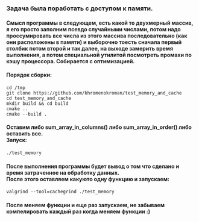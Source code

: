### Задача была поработать c доступом к памяти.

#### Смысл программы в следующем, есть какой то двухмерный массив, я его просто заполним псевдо случайными числами, потом надо проссумировать все числа из этого массива последовательно (как они расположены в памяти) и выборочно тоесть сначала первый столбик потом второй и так далее, на выходе замерить время выполнения, а потом специальной утилитой посмотреть промахи по кэшу процессора. Собирается с оптимизацией.

#### Порядок сборки:

```
cd /tmp
git clone https://github.com/khromenokroman/test_memory_and_cache
cd test_memory_and_cache
mkdir build && cd build
cmake ..
cmake --build .
```

#### Оставим либо sum_array_in_columns() либо sum_array_in_order() либо оставить все.<br>Запуск:</br>
```
./test_memory 
```
#### После выполнения программы будет вывод о том что сделано и время затраченное на обработку данных. <br>После этого оставляем какуюто одну функцию и запускаем:</br>

```
valgrind --tool=cachegrind ./test_memory  
```
#### После меняем функции и еще раз запускаем, не забываем компелировать каждый раз когда меняем функции :)